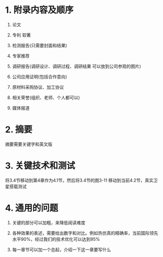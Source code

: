 # 1. 附录内容及顺序



1. 论文

2. 专利 软著

3. 检测报告(只需要封面和结果)

4. 专家推荐

5. 调研报告(调研设计、调研过程、调研结果 可以放到公司参观的图片)

6. 公司应用证明(包括合作意向)

7. 原材料采购协议、加工协议

8. 相关荣誉(组织、老师、个人都可以)

9. 媒体报道
   
   

# 2. 摘要

摘要需要关键字和英文版

# 3. 关键技术和测试

将3.4节移动到第4章作为4.1节，然后将3.4节的图3-11 移动到当前4.2节，真实卫星搭载测试

# 4. 通用的问题

1. 关键的部分可以加粗，来降低阅读难度

2. 各种效果的表述，需要给出数字和对比。例如热仿真的精确率，当前国际领先水平90%，经过我们的技术优化可以达到95%

3. 每一章节可以加一个总起，介绍一下这一章要写什么


